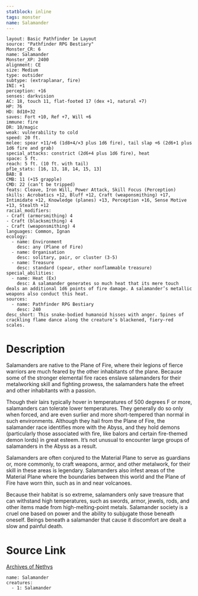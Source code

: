 ```yaml
---
statblock: inline
tags: monster
name: Salamander
---
```

```statblock
layout: Basic Pathfinder 1e Layout
source: "Pathfinder RPG Bestiary"
Monster_CR: 6
name: Salamander
Monster_XP: 2400
alignment: CE
size: Medium
type: outsider
subtype: (extraplanar, fire)
INI: +1
perception: +16
senses: darkvision
AC: 18, touch 11, flat-footed 17 (dex +1, natural +7)
HP: 76
HD: 8d10+32
saves: Fort +10, Ref +7, Will +6
immune: fire
DR: 10/magic
weak: vulnerability to cold
speed: 20 ft.
melee: spear +11/+6 (1d8+4/×3 plus 1d6 fire), tail slap +6 (2d6+1 plus 1d6 fire and grab)
special_attacks: constrict (2d6+4 plus 1d6 fire), heat
space: 5 ft.
reach: 5 ft. (10 ft. with tail)
pf1e_stats: [16, 13, 18, 14, 15, 13]
BAB: 8
CMB: 11 (+15 grapple)
CMD: 22 (can’t be tripped)
feats: Cleave, Iron Will, Power Attack, Skill Focus (Perception)
skills: Acrobatics +12, Bluff +12, Craft (weaponsmithing) +17, Intimidate +12, Knowledge (planes) +13, Perception +16, Sense Motive +13, Stealth +12
racial_modifiers:
- Craft (armorsmithing) 4
- Craft (blacksmithing) 4
- Craft (weaponsmithing) 4
languages: Common, Ignan
ecology:
  - name: Environment
    desc: any (Plane of Fire)
  - name: Organisation
    desc: solitary, pair, or cluster (3-5)
  - name: Treasure
    desc: standard (spear, other nonflammable treasure)
special_abilities:
  - name: Heat (Ex)
    desc: A salamander generates so much heat that its mere touch deals an additional 1d6 points of fire damage. A salamander’s metallic weapons also conduct this heat.
sources:
  - name: Pathfinder RPG Bestiary
    desc: 240
desc_short: This snake-bodied humanoid hisses with anger. Spines of crackling flame dance along the creature’s blackened, fiery-red scales.
```
# Description
Salamanders are native to the Plane of Fire, where their legions of fierce warriors are much feared by the other inhabitants of the plane. Because some of the stronger elemental fire races enslave salamanders for their metalworking skill and fighting prowess, the salamanders hate the efreet and other inhabitants with a passion.

Though their lairs typically hover in temperatures of 500 degrees F or more, salamanders can tolerate lower temperatures. They generally do so only when forced, and are even surlier and more short-tempered than normal in such environments. Although they hail from the Plane of Fire, the salamander race identifies more with the Abyss, and they hold demons (particularly those associated with fire, like balors and certain fire-themed demon lords) in great esteem. It’s not unusual to encounter large groups of salamanders in the Abyss as a result.

Salamanders are often conjured to the Material Plane to serve as guardians or, more commonly, to craft weapons, armor, and other metalwork, for their skill in these areas is legendary. Salamanders also infest areas of the Material Plane where the boundaries between this world and the Plane of Fire have worn thin, such as in and near volcanoes.

Because their habitat is so extreme, salamanders only save treasure that can withstand high temperatures, such as swords, armor, jewels, rods, and other items made from high-melting-point metals. Salamander society is a cruel one based on power and the ability to subjugate those beneath oneself. Beings beneath a salamander that cause it discomfort are dealt a slow and painful death.
# Source Link
[Archives of Nethys](https://aonprd.com/MonsterDisplay.aspx?ItemName=Salamander)
```encounter-table
name: Salamander
creatures:
  - 1: Salamander
```
